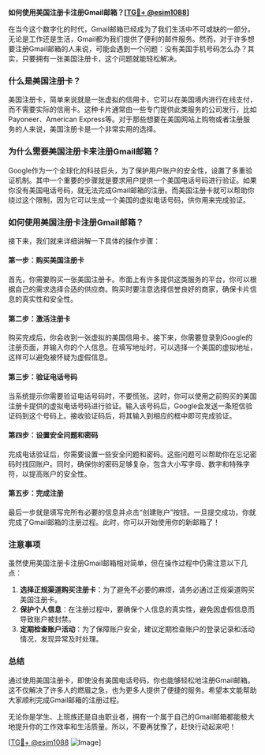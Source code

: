 **如何使用美国注册卡注册Gmail邮箱？[[TG💪+ @esim1088](https://t.me/s/esim1088)]**

在当今这个数字化的时代，Gmail邮箱已经成为了我们生活中不可或缺的一部分。无论是工作还是生活，Gmail都为我们提供了便利的邮件服务。然而，对于许多想要注册Gmail邮箱的人来说，可能会遇到一个问题：没有美国手机号码怎么办？其实，只要拥有一张美国注册卡，这个问题就能轻松解决。

### **什么是美国注册卡？**

美国注册卡，简单来说就是一张虚拟的信用卡，它可以在美国境内进行在线支付，而不需要实际的信用卡。这种卡片通常由一些专门提供此类服务的公司发行，比如Payoneer、American Express等。对于那些想要在美国网站上购物或者注册服务的人来说，美国注册卡是一个非常实用的选择。

### **为什么需要美国注册卡来注册Gmail邮箱？**

Google作为一个全球化的科技巨头，为了保护用户账户的安全性，设置了多重验证机制。其中一个重要的步骤就是要求用户提供一个美国电话号码进行验证。如果你没有美国电话号码，就无法完成Gmail邮箱的注册。而美国注册卡就可以帮助你绕过这个限制，因为它可以生成一个美国的虚拟电话号码，供你用来完成验证。

### **如何使用美国注册卡注册Gmail邮箱？**

接下来，我们就来详细讲解一下具体的操作步骤：

#### **第一步：购买美国注册卡**

首先，你需要购买一张美国注册卡。市面上有许多提供这类服务的平台，你可以根据自己的需求选择合适的供应商。购买时要注意选择信誉良好的商家，确保卡片信息的真实性和安全性。

#### **第二步：激活注册卡**

购买完成后，你会收到一张虚拟的美国信用卡。接下来，你需要登录到Google的注册页面，并输入你的个人信息。在填写地址时，可以选择一个美国的虚拟地址，这样可以避免被怀疑为虚假信息。

#### **第三步：验证电话号码**

当系统提示你需要验证电话号码时，不要慌张。这时，你可以使用之前购买的美国注册卡提供的虚拟电话号码进行验证。输入该号码后，Google会发送一条短信验证码到这个号码上。接收验证码后，将其输入到相应的框中即可完成验证。

#### **第四步：设置安全问题和密码**

完成电话验证后，你需要设置一些安全问题和密码。这些问题可以帮助你在忘记密码时找回账户。同时，确保你的密码足够复杂，包含大小写字母、数字和特殊字符，以提高账户的安全性。

#### **第五步：完成注册**

最后一步就是填写完所有必要的信息并点击“创建账户”按钮。一旦提交成功，你就完成了Gmail邮箱的注册过程。此时，你可以开始使用你的新邮箱了！

### **注意事项**

虽然使用美国注册卡注册Gmail邮箱相对简单，但在操作过程中仍需注意以下几点：

1. **选择正规渠道购买注册卡**：为了避免不必要的麻烦，请务必通过正规渠道购买美国注册卡。
2. **保护个人信息**：在注册过程中，要确保个人信息的真实性，避免因虚假信息而导致账户被封禁。
3. **定期检查账户活动**：为了保障账户安全，建议定期检查账户的登录记录和活动情况，发现异常及时处理。

### **总结**

通过使用美国注册卡，即使没有美国电话号码，你也能够轻松地注册Gmail邮箱。这不仅解决了许多人的燃眉之急，也为更多人提供了便捷的服务。希望本文能帮助大家顺利完成Gmail邮箱的注册过程。

无论你是学生、上班族还是自由职业者，拥有一个属于自己的Gmail邮箱都能极大地提升你的工作效率和生活质量。所以，不要再犹豫了，赶快行动起来吧！

[[TG💪+ @esim1088](https://t.me/s/esim1088) ![Image](https://i.postimg.cc/4NQfJmqS/Snipaste-2025-05-13-00-14-12.png)]